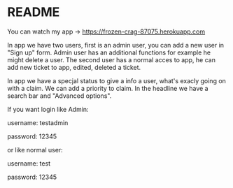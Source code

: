 # README

You can watch my app -> https://frozen-crag-87075.herokuapp.com

In app we have two users, first is an admin user, you can add a new user in "Sign up" form. Admin user has an additional functions for example he might delete a user. The second user has a normal acces to app, he can add new ticket to app, edited, deleted a ticket. 

In app we have a specjal status to give a info a user, what's exacly going on with a claim. We can add a priority to claim. In the headline we have a search bar and "Advanced options". 

If you want login like Admin:

username: testadmin

password: 12345

or like normal user:

username: test

password: 12345
